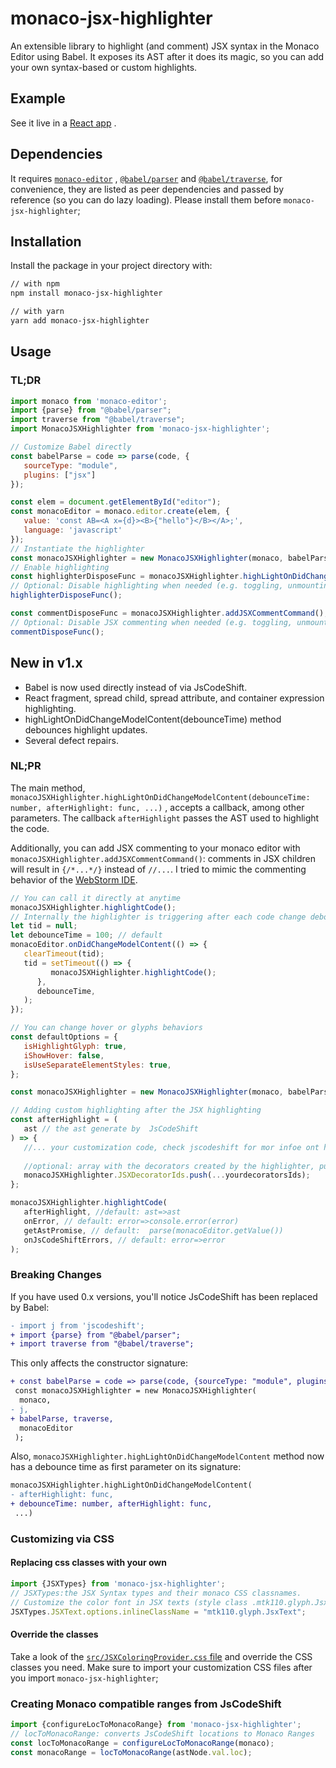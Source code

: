 # monaco-jsx-highlighter

An extensible library to highlight (and comment) JSX syntax in the Monaco Editor
using Babel. It exposes its AST after it does its magic, so you can add your own
syntax-based or custom highlights.

## Example

See it live in
a [React app](https://codesandbox.io/s/monaco-editor-react-with-jsx-highlighting-and-commenting-v1-urce8?file=/src/index.js)
.

## Dependencies

It requires [`monaco-editor`](https://www.npmjs.com/package/monaco-editor)
, [`@babel/parser`](https://www.npmjs.com/package/@babel/parser)
and [`@babel/traverse`](https://www.npmjs.com/package/@babel/traverse), for
convenience, they are listed as peer dependencies and passed by reference (so
you can do lazy loading). Please install them before `monaco-jsx-highlighter`;

## Installation

Install the package in your project directory with:

```sh
// with npm
npm install monaco-jsx-highlighter

// with yarn
yarn add monaco-jsx-highlighter
```

## Usage

### TL;DR

```js
import monaco from 'monaco-editor';
import {parse} from "@babel/parser";
import traverse from "@babel/traverse";
import MonacoJSXHighlighter from 'monaco-jsx-highlighter';

// Customize Babel directly
const babelParse = code => parse(code, {
   sourceType: "module",
   plugins: ["jsx"]
});

const elem = document.getElementById("editor");
const monacoEditor = monaco.editor.create(elem, {
   value: 'const AB=<A x={d}><B>{"hello"}</B></A>;',
   language: 'javascript'
});
// Instantiate the highlighter
const monacoJSXHighlighter = new MonacoJSXHighlighter(monaco, babelParse, traverse, monacoEditor);
// Enable highlighting
const highlighterDisposeFunc = monacoJSXHighlighter.highLightOnDidChangeModelContent(100); // debounceTime default
// Optional: Disable highlighting when needed (e.g. toggling, unmounting, pausing)
highlighterDisposeFunc();

const commentDisposeFunc = monacoJSXHighlighter.addJSXCommentCommand();
// Optional: Disable JSX commenting when needed (e.g. toggling, unmounting, pausing)
commentDisposeFunc();
```

## New in v1.x

- Babel is now used directly instead of via JsCodeShift.
- React fragment, spread child, spread attribute, and container expression
  highlighting.
- highLightOnDidChangeModelContent(debounceTime) method debounces highlight
  updates.
- Several defect repairs.

### NL;PR

The main
method, `monacoJSXHighlighter.highLightOnDidChangeModelContent(debounceTime: number, afterHighlight: func, ...)`
, accepts a callback, among other parameters. The callback `afterHighlight`
passes the AST used to highlight the code.

Additionally, you can add JSX commenting to your monaco editor with
`monacoJSXHighlighter.addJSXCommentCommand()`:
comments in JSX children will result in `{/*...*/}` instead of `//...`. I tried
to mimic the commenting behavior of
the [WebStorm IDE](https://www.jetbrains.com/webstorm/).

```js
// You can call it directly at anytime
monacoJSXHighlighter.highlightCode();
// Internally the highlighter is triggering after each code change debounced
let tid = null;
let debounceTime = 100; // default
monacoEditor.onDidChangeModelContent(() => {
   clearTimeout(tid);
   tid = setTimeout(() => {
         monacoJSXHighlighter.highlightCode();
      },
      debounceTime,
   );
});

// You can change hover or glyphs behaviors
const defaultOptions = {
   isHighlightGlyph: true,
   iShowHover: false,
   isUseSeparateElementStyles: true,
};

const monacoJSXHighlighter = new MonacoJSXHighlighter(monaco, babelParse, traverse, monacoEditor, defaultOptions);

// Adding custom highlighting after the JSX highlighting
const afterHighlight = (
   ast // the ast generate by  JsCodeShift
) => {
   //... your customization code, check jscodeshift for mor infoe ont he ast
   
   //optional: array with the decorators created by the highlighter, push your decorator ids to this array
   monacoJSXHighlighter.JSXDecoratorIds.push(...yourdecoratorsIds);
};

monacoJSXHighlighter.highlightCode(
   afterHighlight, //default: ast=>ast
   onError, // default: error=>console.error(error)
   getAstPromise, // default:  parse(monacoEditor.getValue())
   onJsCodeShiftErrors, // default: error=>error
);
```

### Breaking Changes

If you have used 0.x versions, you'll notice JsCodeShift has been replaced by
Babel:

```diff
- import j from 'jscodeshift';
+ import {parse} from "@babel/parser";
+ import traverse from "@babel/traverse";
```

This only affects the constructor signature:

```diff
+ const babelParse = code => parse(code, {sourceType: "module", plugins: ["jsx"]});
 const monacoJSXHighlighter = new MonacoJSXHighlighter(
  monaco,
- j,
+ babelParse, traverse,
  monacoEditor
 );
```

Also, `monacoJSXHighlighter.highLightOnDidChangeModelContent` method now has a
debounce time as first parameter on its signature:

```diff
monacoJSXHighlighter.highLightOnDidChangeModelContent(
- afterHighlight: func,
+ debounceTime: number, afterHighlight: func,
 ...)
```

### Customizing via CSS

#### Replacing css classes with your own

```js
import {JSXTypes} from 'monaco-jsx-highlighter';
// JSXTypes:the JSX Syntax types and their monaco CSS classnames.
// Customize the color font in JSX texts (style class .mtk110.glyph.JsxText from one of your css files)
JSXTypes.JSXText.options.inlineClassName = "mtk110.glyph.JsxText";
```

#### Override the classes

Take a look of
the [`src/JSXColoringProvider.css` file](https://github.com/luminaxster/syntax-highlighter/blob/master/src/MonacoJSXHighlighter.css)
and override the CSS classes you need. Make sure to import your customization
CSS files after you import `monaco-jsx-highlighter`;

### Creating Monaco compatible ranges from JsCodeShift

```js
import {configureLocToMonacoRange} from 'monaco-jsx-highlighter';
// locToMonacoRange: converts JsCodeShift locations to Monaco Ranges
const locToMonacoRange = configureLocToMonacoRange(monaco);
const monacoRange = locToMonacoRange(astNode.val.loc);
```
